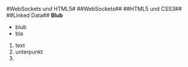 #WebSockets und HTML5#
##WebSockets##
##HTML5 und CSS3##
##Linked Data##
__Blub__
* blub 
* bla

1. text
  1. unterpunkt
2. 
